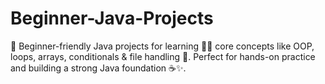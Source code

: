 # Beginner-Java-Projects
🚀 Beginner-friendly Java projects for learning 👨‍💻 core concepts like OOP, loops, arrays, conditionals &amp; file handling 📂. Perfect for hands-on practice and building a strong Java foundation ☕✨.
